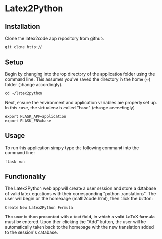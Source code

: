 # Latex2Python
## Installation
Clone the latex2code app repository from github.
```
git clone http://
```
## Setup
Begin by changing into the top directory of the application folder using the command line. This assumes you've saved the directory in the home (~) folder (change accordingly).
```
cd ~/latex2python
```
Next, ensure the environment and application variables are properly set up. In this case, the virtualenv is called "base" (change accordingly).
```
export FLASK_APP=application
export FLASK_ENV=base
```
## Usage
To run this application simply type the following command into the command line:
```
flask run
```
## Functionality
The Latex2Python web app will create a user session and store a database of valid latex equations with their corresponding "python translations". The user will begin on the homepage (math2code.html), then click the button: 
```
Create New Latex2Python Formula
```
The user is then presented with a text field, in which a valid LaTeX formula must be entered. Upon then clicking the "Add" button, the user will be automatically taken back to the homepage with the new translation added to the session's database.